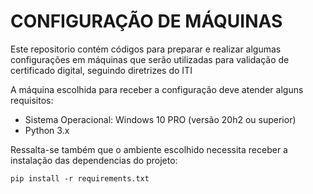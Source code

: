 # **CONFIGURAÇÃO DE MÁQUINAS**

Este repositorio contém códigos para preparar e realizar algumas configurações em máquinas que serão utilizadas para validação de certificado digital, seguindo diretrizes do ITI 

A máquina escolhida para receber a configuração deve atender alguns requisitos:

   * Sistema Operacional: Windows 10 PRO (versão 20h2 ou superior)
   * Python 3.x 

Ressalta-se também que o ambiente escolhido necessita receber a instalação das dependencias do projeto:
```plaintext
pip install -r requirements.txt
```
